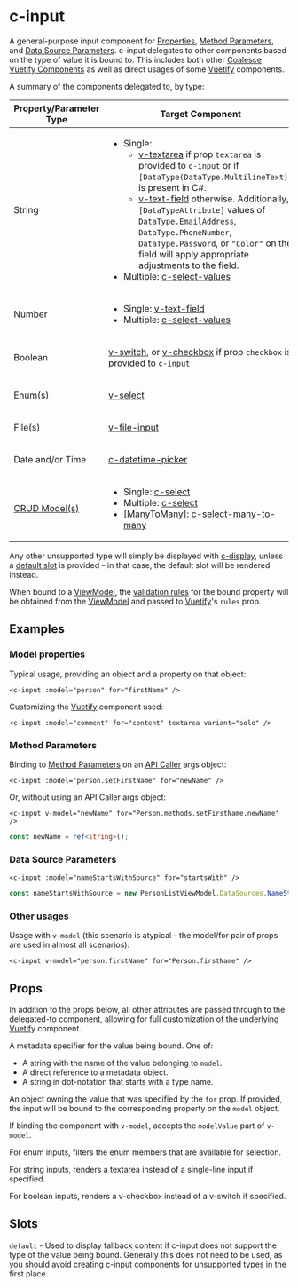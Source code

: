 # c-input

<!-- MARKER:summary -->
    
A general-purpose input component for [Properties](/modeling/model-components/properties.md), [Method Parameters](/modeling/model-components/methods.md#parameters), and [Data Source Parameters](/modeling/model-components/data-sources.md#custom-parameters). c-input delegates to other components based on the type of value it is bound to. This includes both other [Coalesce Vuetify Components](/stacks/vue/coalesce-vue-vuetify/overview.md) as well as direct usages of some [Vuetify](https://vuetifyjs.com/) components.

<!-- MARKER:summary-end -->

A summary of the components delegated to, by type:


<table> 
<thead>
<tr>
<th>Property/Parameter Type</th>
<th>Target Component</th>
</tr>
</thead>
<tr>
<td>

String

</td>
<td>

- Single: 
  - [v-textarea](https://vuetifyjs.com/en/components/textarea/) if prop ``textarea`` is provided to ``c-input`` or if `[DataType(DataType.MultilineText)]` is present in C#.
  - [v-text-field](https://vuetifyjs.com/en/components/text-fields/) otherwise. Additionally, `[DataTypeAttribute]` values of `DataType.EmailAddress`, `DataType.PhoneNumber`, `DataType.Password`, or `"Color"` on the field will apply appropriate adjustments to the field.
- Multiple: [c-select-values](/stacks/vue/coalesce-vue-vuetify/components/c-select-values.md)

</td>
</tr>
<tr>
<td>

Number

</td>
<td>

- Single: [v-text-field](https://vuetifyjs.com/en/components/text-fields/)
- Multiple: [c-select-values](/stacks/vue/coalesce-vue-vuetify/components/c-select-values.md)

</td>
</tr>



<tr>
<td>

Boolean

</td>
<td>

[v-switch](https://vuetifyjs.com/en/components/selection-controls/), or [v-checkbox](https://vuetifyjs.com/en/components/selection-controls/) if prop ``checkbox`` is provided to ``c-input``

</td>
</tr>



<tr>
<td>

Enum(s)

</td>
<td>

[v-select](https://vuetifyjs.com/en/components/selects/)

</td>
</tr>



<tr>
<td>

File(s)

</td>
<td>

[v-file-input](https://vuetifyjs.com/en/components/file-inputs/)

</td>
</tr>



<tr>
<td>

Date and/or Time

</td>
<td>

[c-datetime-picker](/stacks/vue/coalesce-vue-vuetify/components/c-datetime-picker.md)

</td>
</tr>



<tr>
<td>

[CRUD Model(s)](/modeling/model-types/crud.md)

</td>
<td>

- Single: [c-select](/stacks/vue/coalesce-vue-vuetify/components/c-select.md)
- Multiple: [c-select](/stacks/vue/coalesce-vue-vuetify/components/c-select.md)
- [[ManyToMany]](/modeling/model-components/attributes/many-to-many.md): [c-select-many-to-many](/stacks/vue/coalesce-vue-vuetify/components/c-select-many-to-many.md)

</td>
</tr>
</table>



Any other unsupported type will simply be displayed with [c-display](/stacks/vue/coalesce-vue-vuetify/components/c-display.md), unless a [default slot](https://vuejs.org/guide/components/slots.html) is provided - in that case, the default slot will be rendered instead.

When bound to a [ViewModel](/stacks/vue/layers/viewmodels.md), the [validation rules](/stacks/vue/layers/viewmodels.md#rules-validation) for the bound property will be obtained from the [ViewModel](/stacks/vue/layers/viewmodels.md#rules-validation) and passed to [Vuetify](https://vuetifyjs.com/)'s `rules` prop.

## Examples

### Model properties

Typical usage, providing an object and a property on that object:

``` vue-html
<c-input :model="person" for="firstName" />
```

Customizing the [Vuetify](https://vuetifyjs.com/) component used:

``` vue-html
<c-input :model="comment" for="content" textarea variant="solo" />
```

### Method Parameters

Binding to [Method Parameters](/modeling/model-components/methods.md#parameters) on an [API Caller](/stacks/vue/layers/api-clients.md#api-callers) args object:

``` vue-html
<c-input :model="person.setFirstName" for="newName" />
```

Or, without using an API Caller args object:

``` vue-html
<c-input v-model="newName" for="Person.methods.setFirstName.newName" />
```
``` ts
const newName = ref<string>();
```

### Data Source Parameters

``` vue-html
<c-input :model="nameStartsWithSource" for="startsWith" />
```
``` ts
const nameStartsWithSource = new PersonListViewModel.DataSources.NameStartsWith();
```

### Other usages

Usage with ``v-model`` (this scenario is atypical - the model/for pair of props are used in almost all scenarios):

``` vue-html
<c-input v-model="person.firstName" for="Person.firstName" />
```

## Props

In addition to the props below, all other attributes are passed through to the delegated-to component, allowing for full customization of the underlying [Vuetify](https://vuetifyjs.com/) component.


<!-- MARKER:c-for-model-props -->

<Prop def="for?: string | Property | Value" lang="ts" />

A metadata specifier for the value being bound. One of:
    
- A string with the name of the value belonging to `model`.
- A direct reference to a metadata object.
- A string in dot-notation that starts with a type name.

<Prop def="model?: Model | DataSource" lang="ts" />

An object owning the value that was specified by the `for` prop. If provided, the input will be bound to the corresponding property on the `model` object.

<!-- MARKER:c-for-model-props-end -->

<Prop def="modelValue?: any" lang="ts" />

If binding the component with ``v-model``, accepts the ``modelValue`` part of ``v-model``.


<Prop def="filter?: (value: EnumMember) => boolean" lang="ts" />

For enum inputs, filters the enum members that are available for selection.

<Prop def="textarea?: boolean | null" lang="ts" />

For string inputs, renders a textarea instead of a single-line input if specified.

<Prop def="checkbox?: boolean | null" lang="ts" />

For boolean inputs, renders a v-checkbox instead of a v-switch if specified.


## Slots

``default`` - Used to display fallback content if c-input does not support the type of the value being bound. Generally this does not need to be used, as you should avoid creating c-input components for unsupported types in the first place.


